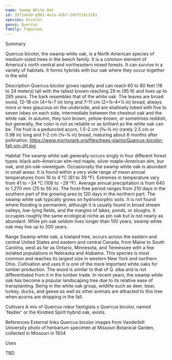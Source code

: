 ```yaml
---
name: Swamp White Oak
id: 33f1e6a9-b981-4e1a-a3bf-245f216c2161
species: bicolor
genus: Quercus
family: Fagaceae
---
```

Summary



Quercus bicolor, the swamp white oak, is a North American species of medium-sized trees in the beech family. It is a common element of America's north central and northeastern mixed forests. It can survive in a variety of habitats. It forms hybrids with bur oak where they occur together in the wild.

Description
Quercus bicolor grows rapidly and can reach 60 to 80 feet (18 to 24 meters) tall with the tallest known reaching 29 m (95 ft) and lives up to 285 years. The bark resembles that of the white oak. The leaves are broad ovoid, 12–18 cm (4+3⁄4–7 in) long and 7–11 cm (2+3⁄4–4+1⁄4 in) broad, always more or less glaucous on the underside, and are shallowly lobed with five to seven lobes on each side, intermediate between the chestnut oak and the white oak.   In autumn, they turn brown, yellow-brown, or sometimes reddish, but generally, the color is not as reliable or as brilliant as the white oak can be. The fruit is a peduncled acorn, 1.5–2 cm (5⁄8–3⁄4 in) (rarely 2.5 cm or 0.98 in) long and 1–2 cm (3⁄8–3⁄4 in) broad, maturing about 6 months after pollination.
https://www.mortonarb.org/files/trees-plants/Quercus-bicolor-fall-sm-JH.jpg

Habitat
The swamp white oak generally occurs singly in four different forest types: black ash–American elm–red maple, silver maple–American elm, bur oak, and pin oak–sweetgum. Occasionally the swamp white oak is abundant in small areas. It is found within a very wide range of mean annual temperatures from 16 to 4 °C (61 to 39 °F). Extremes in temperature vary from 41 to −34 °C (106 to −29 °F). Average annual precipitation is from 640 to 1,270 mm (25 to 50 in). The frost-free period ranges from 210 days in the southern part of the growing area to 120 days in the northern part. The swamp white oak typically grows on hydromorphic soils. It is not found where flooding is permanent, although it is usually found in broad stream valleys, low-lying fields, and the margins of lakes, ponds, or sloughs. It occupies roughly the same ecological niche as pin oak but is not nearly as abundant. While pin oak seldom lives longer than 100 years; swamp white oak may live up to 300 years.

Range
Swamp white oak, a lowland tree, occurs across the eastern and central United States and eastern and central Canada, from Maine to South Carolina, west as far as Ontario, Minnesota, and Tennessee with a few isolated populations in Nebraska and Alabama. This species is most common and reaches its largest size in western New York and northern Ohio.
Cultivation and uses
It is one of the more important white oaks for lumber production. The wood is similar to that of Q. alba and is not differentiated from it in the lumber trade. In recent years, the swamp white oak has become a popular landscaping tree due to its relative ease of transplanting.
Being in the white oak group, wildlife such as deer, bear, turkey, ducks, and geese as well as other animals are attracted to this tree when acorns are dropping in the fall.

Cultivars
A mix of Quercus robur fastigiata x Quercus bicolor, named 'Nadler' or the Kindred Spirit hybrid oak, exists.

References
External links
Quercus bicolor images from Vanderbilt University
photo of herbarium specimen at Missouri Botanical Garden, collected in Missouri in 1934


Uses

TBD
